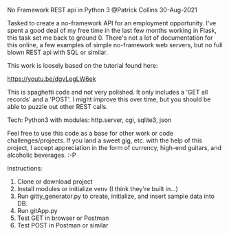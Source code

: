 No Framework REST api in Python 3
@Patrick Collins
30-Aug-2021

Tasked to create a no-framework API for an employment
opportunity. I've spent a good deal of my free time in
the last few months working in Flask, this task set me
back to ground 0. There's not a lot of documentation for
this online, a few examples of simple no-framework web 
servers, but no full blown REST api with SQL or similar.

This work is loosely based on the tutorial found here:

https://youtu.be/dgvLegLW6ek

This is spaghetti code and not very polished. It only 
includes a 'GET all records' and a 'POST'. I might 
improve this over time, but you should be able to puzzle
out other REST calls.

Tech: Python3 with modules:
    http.server, cgi, sqlite3, json
	
Feel free to use this code as a base for other work or
code challenges/projects. If you land a sweet gig, etc.
with the help of this project, I accept appreciation in
the form of currency, high-end guitars, and alcoholic 
beverages. :-P

Instructions:
1. Clone or download project
2. Install modules or initialize venv 
(I think they're built in...)
3. Run gitty_generator.py to create, initialize, and insert
   sample data into DB.
4. Run gitApp.py
5. Test GET in browser or Postman
6. Test POST in Postman or similar
